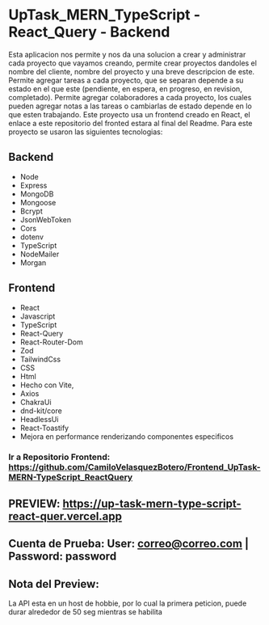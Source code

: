# UpTask_MERN_TypeScript - React_Query - Backend

Esta aplicacion nos permite y nos da una solucion a crear y administrar cada proyecto que vayamos creando, permite crear proyectos dandoles el nombre del cliente, nombre del proyecto y una breve descripcion de este. Permite agregar tareas a cada proyecto, que se separan depende a su estado en el que este (pendiente, en espera, en progreso, en revision, completado).
Permite agregar colaboradores a cada proyecto, los cuales pueden agregar notas a las tareas o cambiarlas de estado depende en lo que esten trabajando.
Este proyecto usa un frontend creado en React, el enlace a este repositorio del fronted estara al final del Readme. Para este proyecto se usaron las siguientes tecnologias: 

  ## Backend
  - Node
  - Express
  - MongoDB
  - Mongoose
  - Bcrypt
  - JsonWebToken
  - Cors
  - dotenv
  - TypeScript
  - NodeMailer
  - Morgan
  ## Frontend
  - React
  - Javascript
  - TypeScript
  - React-Query
  - React-Router-Dom 
  - Zod
  - TailwindCss
  - CSS
  - Html
  - Hecho con Vite,
  - Axios
  - ChakraUi
  - dnd-kit/core
  - HeadlessUi
  - React-Toastify
  - Mejora en performance renderizando componentes especificos

### Ir a Repositorio Frontend: https://github.com/CamiloVelasquezBotero/Frontend_UpTask-MERN-TypeScript_ReactQuery

## PREVIEW: https://up-task-mern-type-script-react-quer.vercel.app
## Cuenta de Prueba:  User: correo@correo.com | Password: password

## Nota del Preview: 
La API esta  en un host de hobbie, por lo cual la primera peticion, puede durar alrededor de 50 seg mientras se habilita